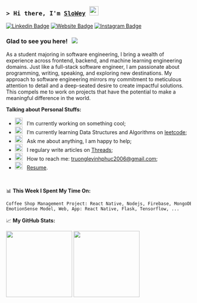 ### <samp>&gt; Hi there, I'm <a href="https://sloweyportfolio.id.vn/" target="_blank">SloWey</a> <img src="https://media.giphy.com/media/hvRJCLFzcasrR4ia7z/giphy.gif" width="25"> </samp>

[![Linkedin Badge](https://img.shields.io/badge/-LinkedIn-0e76a8?style=flat-square&logo=Linkedin&logoColor=white)](https://linkedin.com/in/sloweyne)
[![Website Badge](https://img.shields.io/badge/Website-3b5998?style=flat-square&logo=google-chrome&logoColor=white)](https://sloweyportfolio.id.vn)
[![Instagram Badge](https://img.shields.io/badge/-Instagram-e4405f?style=flat-square&logo=Instagram&logoColor=white)](https://instagram.com/slowey.psd/)

### Glad to see you here! &nbsp; ![](https://visitor-badge.glitch.me/badge?page_id=Gapur.Gapur)

As a student majoring in software engineering, I bring a wealth of experience across frontend, backend, and machine learning engineering domains. Just like a full-stack software engineer, I am passionate about programming, writing, speaking, and exploring new destinations. My approach to software engineering mirrors my commitment to meticulous attention to detail and a deep-seated desire to create impactful solutions. This compels me to work on projects that have the potential to make a meaningful difference in the world.

**Talking about Personal Stuffs:**

-   <img src="https://github.com/Gapur/Gapur/blob/main/assets/developer.gif?raw=true" width="21" />&nbsp;&nbsp; I’m currently working on something cool;
-   <img src="https://github.com/Gapur/Gapur/blob/main/assets/lightning.gif?raw=true" width="21" />&nbsp;&nbsp; I’m currently learning Data Structures and Algorithms on [leetcode](https://leetcode.com/slowey/);
-   <img src="https://github.com/Gapur/Gapur/blob/main/assets/message.gif?raw=true" width="21" />&nbsp;&nbsp; Ask me about anything, I am happy to help;
-   <img src="https://github.com/Gapur/Gapur/blob/main/assets/laptop.gif?raw=true" width="21" />&nbsp;&nbsp; I regulary write articles on [Threads](https://www.threads.net/@slowey.psd);
-   <img src="https://github.com/Gapur/Gapur/blob/main/assets/letterbox.gif?raw=true" width="21" />&nbsp;&nbsp; How to reach me: truonglevinhphuc2006@gmail.com;
-   <img src="https://github.com/Gapur/Gapur/blob/main/assets/doc.gif?raw=true" width="21" />&nbsp;&nbsp; [Resume](https://sloweyyy.github.io/CVWeb/Resume.pdf).

</br>

📊 **This Week I Spent My Time On:**

<!--START_SECTION:waka-->

```txt
Coffee Shop Management Project: React Native, Nodejs, Firebase, MongoDB
EmotionSense Model, Web, App: React Native, Flask, Tensorflow, ...
```

<!--END_SECTION:waka-->

📈 **My GitHub Stats:**

<p>
  <img height="180em" src="https://github-readme-stats.vercel.app/api?username=sloweyyy&show_icons=true&hide_border=true&&count_private=true&include_all_commits=true&theme=transparent&include_orgs=true" />
  <img height="180em" src="https://github-readme-stats.vercel.app/api/top-langs/?username=sloweyyy&show_icons=true&hide_border=true&layout=compact&langs_count=10&theme=transparent&include_orgs=true"/>
</p>
